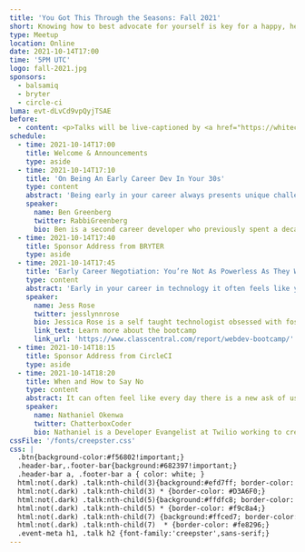 ```yaml
---
title: 'You Got This Through the Seasons: Fall 2021'
short: Knowing how to best advocate for yourself is key for a happy, healthy work life. Join us and three wonderful speakers to cover these themes.
type: Meetup
location: Online
date: 2021-10-14T17:00
time: '5PM UTC'
logo: fall-2021.jpg
sponsors:
  - balsamiq
  - bryter
  - circle-ci
luma: evt-dLvCd9vpQyjTSAE
before:
  - content: <p>Talks will be live-captioned by <a href="https://whitecoatcaptioning.com" class="underline">White Coat Captioning</a>. These will be visible below the video stream, and via a direct URL which can be opened on another device is desired.</p>
schedule:
  - time: 2021-10-14T17:00
    title: Welcome & Announcements
    type: aside
  - time: 2021-10-14T17:10
    title: 'On Being An Early Career Dev In Your 30s'
    type: content
    abstract: 'Being early in your career always presents unique challenges, while being early in your second career later in life has its own particular issues to grapple with. The typical pipeline for the software industry does not fit the paradigm of an older career changer, and their presence can often throw the system for a loop. In this talk, we will cover practical steps for navigating specific challenges related to hiring and being hired as a second-career dev. If approached with intention and thoughtfulness, the benefits can be immense for all involved.'
    speaker:
      name: Ben Greenberg
      twitter: RabbiGreenberg
      bio: Ben is a second career developer who previously spent a decade in the fields of adult education, community organizing, and non-profit management. He works as the Ruby developer advocate for Vonage by day and experiments with open source projects at night. He writes regularly on the intersection of community development and tech. Originally from Southern California and a long time resident of New York City, Ben now resides near Tel Aviv.
  - time: 2021-10-14T17:40
    title: Sponsor Address from BRYTER
    type: aside
  - time: 2021-10-14T17:45
    title: 'Early Career Negotiation: You’re Not As Powerless As They Want You To Feel'
    type: content
    abstract: 'Early in your career in technology it often feels like you need to take anything that’s given. And many employers want juniors to believe they don’t have any leverage to negotiate. Together, we’ll explore what kinds of negotiations are common in your early career and look at how you can begin to build out information to better inform these exchanges. We’ll also look at how you can use these experiences to help inform your choices as you gain more experience in tech.'
    speaker:
      name: Jess Rose
      twitter: jesslynnrose
      bio: Jessica Rose is a self taught technologist obsessed with fostering more equals access to technical education and meaningful work in technology. She’s currently working on a free web development bootcamp to try and democratize access to core tech skills. She’s always excited to hear about what you’re excited about.
      link_text: Learn more about the bootcamp
      link_url: 'https://www.classcentral.com/report/webdev-bootcamp/'
  - time: 2021-10-14T18:15
    title: Sponsor Address from CircleCI
    type: aside
  - time: 2021-10-14T18:20
    title: When and How to Say No
    type: content
    abstract: It can often feel like every day there is a new ask of us - people asking for our time, effort, or knowledge. While many of these requests represent great opportunities for career growth, income or a warm fuzzy feeling, it is impossible to say how to decide whether something is right for you as well as some helpful advice for when and how to say no.
    speaker:
      name: Nathaniel Okenwa
      twitter: ChatterboxCoder
      bio: Nathaniel is a Developer Evangelist at Twilio working to create magical moments for developers with their products. He is a die hard fan of JavaScript, sports, superheroes and mixed martial arts. His life goals are to have Batman's brains, Deadpool's humour, T'Challa's fashion sense, Killmonger's Wokeness, and Thanos' determination! He serves the Javascript community in the UK and the rest of Europe.
cssFile: '/fonts/creepster.css'
css: |
  .btn{background-color:#f56802!important;}
  .header-bar,.footer-bar{background:#682397!important;}
  .header-bar a, .footer-bar a { color: white; }
  html:not(.dark) .talk:nth-child(3){background:#efd7ff; border-color: #D3A6F0;}
  html:not(.dark) .talk:nth-child(3) * {border-color: #D3A6F0;}
  html:not(.dark) .talk:nth-child(5){background:#ffdfc8; border-color: #f9c8a4;}
  html:not(.dark) .talk:nth-child(5) * {border-color: #f9c8a4;}
  html:not(.dark) .talk:nth-child(7) {background:#ffced7; border-color: #fe8296;}
  html:not(.dark) .talk:nth-child(7)  * {border-color: #fe8296;}
  .event-meta h1, .talk h2 {font-family:'creepster',sans-serif;}
---
```

